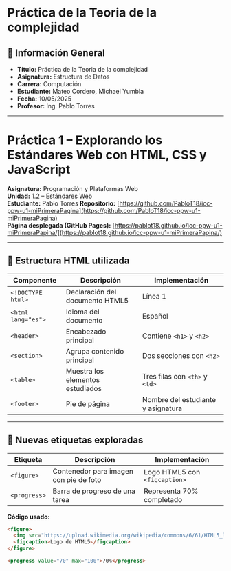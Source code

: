 # Práctica de la Teoria de la complejidad

## 📌 Información General

- **Título:** Práctica de la Teoria de la complejidad
- **Asignatura:** Estructura de Datos
- **Carrera:** Computación
- **Estudiante:** Mateo Cordero, Michael Yumbla
- **Fecha:** 10/05/2025
- **Profesor:** Ing. Pablo Torres

---

#  Práctica 1 – Explorando los Estándares Web con HTML, CSS y JavaScript

**Asignatura:** Programación y Plataformas Web  
**Unidad:** 1.2 – Estándares Web  
**Estudiante:** Pablo Torres
**Repositorio:** [https://github.com/PabloT18/icc-ppw-u1-miPrimeraPagina](https://github.com/PabloT18/icc-ppw-u1-miPrimeraPagina)  
**Página desplegada (GitHub Pages):** [https://pablot18.github.io/icc-ppw-u1-miPrimeraPapina/](https://pablot18.github.io/icc-ppw-u1-miPrimeraPapina/)  

---

## 🧱 Estructura HTML utilizada

| Componente | Descripción | Implementación |
|-------------|--------------|----------------|
| `<!DOCTYPE html>` | Declaración del documento HTML5 | Línea 1 |
| `<html lang="es">` | Idioma del documento | Español |
| `<header>` | Encabezado principal | Contiene `<h1>` y `<h2>` |
| `<section>` | Agrupa contenido principal | Dos secciones con `<h2>` |
| `<table>` | Muestra los elementos estudiados | Tres filas con `<th>` y `<td>` |
| `<footer>` | Pie de página | Nombre del estudiante y asignatura |

---

## 🧩 Nuevas etiquetas exploradas

| Etiqueta | Descripción | Implementación |
|-----------|--------------|----------------|
| `<figure>` | Contenedor para imagen con pie de foto | Logo HTML5 con `<figcaption>` |
| `<progress>` | Barra de progreso de una tarea | Representa 70% completado |

**Código usado:**
```html
<figure>
  <img src="https://upload.wikimedia.org/wikipedia/commons/6/61/HTML5_logo_and_wordmark.svg" alt="Logo HTML5">
  <figcaption>Logo de HTML5</figcaption>
</figure>

<progress value="70" max="100">70%</progress>

